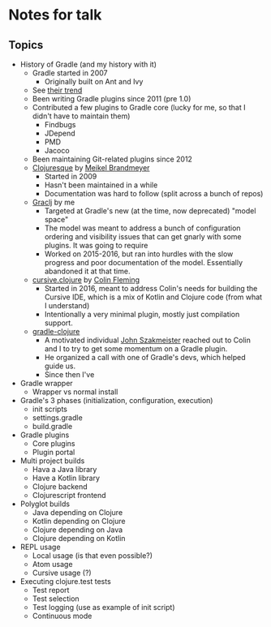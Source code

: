 # Notes for talk

## Topics

- History of Gradle (and my history with it)
  - Gradle started in 2007
    - Originally built on Ant and Ivy
  - See [their trend](https://trends.google.com/trends/explore?date=2010-01-01%202018-03-21&q=%2Fm%2F04tj5z,%2Fm%2F080c0g9,%2Fm%2F028m4s)
  - Been writing Gradle plugins since 2011 (pre 1.0)
  - Contributed a few plugins to Gradle core (lucky for me, so that I didn't have to maintain them)
    - Findbugs
    - JDepend
    - PMD
    - Jacoco
  - Been maintaining Git-related plugins since 2012
  - [Clojuresque](https://bitbucket.org/clojuresque/clojuresque) by [Meikel Brandmeyer](https://github.com/kotarak)
    - Started in 2009
    - Hasn't been maintained in a while
    - Documentation was hard to follow (split across a bunch of repos)
  - [Graclj](https://github.com/ajoberstar/graclj) by me
    - Targeted at Gradle's new (at the time, now deprecated) "model space"
    - The model was meant to address a bunch of configuration ordering and visibility issues that can get gnarly with some plugins. It was going to require
    - Worked on 2015-2016, but ran into hurdles with the slow progress and poor documentation of the model. Essentially abandoned it at that time.
  - [cursive.clojure](https://github.com/cursive-ide/gradle-clojure) by [Colin Fleming](https://github.com/cmf)
    - Started in 2016, meant to address Colin's needs for building the Cursive IDE, which is a mix of Kotlin and Clojure code (from what I understand)
    - Intentionally a very minimal plugin, mostly just compilation support.
  - [gradle-clojure](https://github.com/gradle-clojure)
    - A motivated individual [John Szakmeister](https://github.com/jszakmeister) reached out to Colin and I to try to get some momentum on a Gradle plugin.
    - He organized a call with one of Gradle's devs, which helped guide us.
    - Since then I've
- Gradle wrapper
  - Wrapper vs normal install
- Gradle's 3 phases (initialization, configuration, execution)
  - init scripts
  - settings.gradle
  - build.gradle
- Gradle plugins
  - Core plugins
  - Plugin portal
- Multi project builds
  - Hava a Java library
  - Have a Kotlin library
  - Clojure backend
  - Clojurescript frontend
- Polyglot builds
  - Java depending on Clojure
  - Kotlin depending on Clojure
  - Clojure depending on Java
  - Clojure depending on Kotlin
- REPL usage
  - Local usage (is that even possible?)
  - Atom usage
  - Cursive usage (?)
- Executing clojure.test tests
  - Test report
  - Test selection
  - Test logging (use as example of init script)
  - Continuous mode
